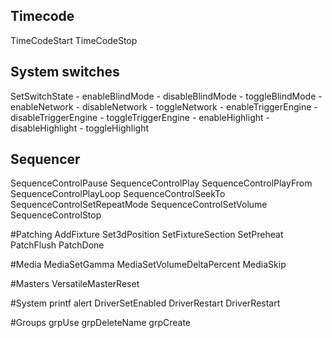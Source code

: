 
## Timecode
TimeCodeStart
TimeCodeStop

## System switches
SetSwitchState
	- enableBlindMode
	- disableBlindMode
	- toggleBlindMode
	- enableNetwork
	- disableNetwork
	- toggleNetwork
	- enableTriggerEngine
	- disableTriggerEngine
	- toggleTriggerEngine
	- enableHighlight
	- disableHighlight
	- toggleHighlight

## Sequencer
SequenceControlPause
SequenceControlPlay
SequenceControlPlayFrom
SequenceControlPlayLoop
SequenceControlSeekTo
SequenceControlSetRepeatMode
SequenceControlSetVolume
SequenceControlStop

#Patching
AddFixture
Set3dPosition
SetFixtureSection
SetPreheat
PatchFlush
PatchDone

#Media
MediaSetGamma
MediaSetVolumeDeltaPercent
MediaSkip

#Masters
VersatileMasterReset


#System
printf
alert
DriverSetEnabled
DriverRestart
DriverRestart


#Groups
grpUse
grpDeleteName
grpCreate
